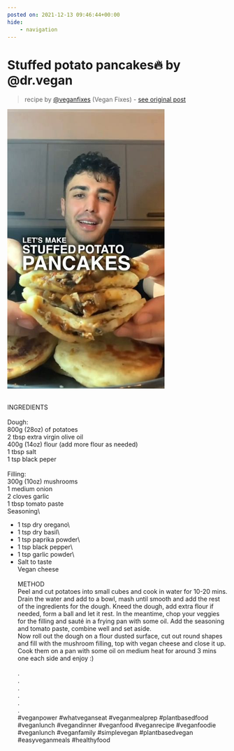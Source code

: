 ```yaml
---
posted on: 2021-12-13 09:46:44+00:00
hide:
    - navigation
---
```


# Stuffed potato pancakes🔥 by @dr.vegan  

> recipe by [@veganfixes](https://www.instagram.com/veganfixes/) 
(Vegan Fixes) - [see original post](https://instagram.com/p/CXayJLNJ0AM)

![](../img/veganfixes_13-12-2021_0912.png)

\
INGREDIENTS \
\
Dough:\
800g (28oz) of potatoes\
2 tbsp extra virgin olive oil\
400g (14oz) flour (add more flour as needed)\
1 tbsp salt\
1 tsp black peper \
\
Filling:\
300g (10oz) mushrooms\
1 medium onion\
2 cloves garlic\
1 tbsp tomato paste\
Seasoning\
- 1 tsp dry oregano\
- 1 tsp dry basil\
- 1 tsp paprika powder\
- 1 tsp black pepper\
- 1 tsp garlic powder\
- Salt to taste\
Vegan cheese \
\
METHOD\
Peel and cut potatoes into small cubes and cook in water for 10-20 mins.\
Drain the water and add to a bowl, mash until smooth and add the rest of the ingredients for the dough. Kneed the dough, add extra flour if needed, form a ball and let it rest. In the meantime, chop your veggies for the filling and sauté in a frying pan with some oil. Add the seasoning and tomato paste, combine well and set aside.\
Now roll out the dough on a flour dusted surface, cut out round shapes and fill with the mushroom filling, top with vegan cheese and close it up. \
Cook them on a pan with some oil on medium heat for around 3 mins one each side and enjoy :) \
\
.\
.\
.\
.\
.\
.\
\#veganpower \#whatveganseat \#veganmealprep \#plantbasedfood \#veganlunch \#vegandinner \#veganfood \#veganrecipe \#veganfoodie \#veganlunch \#veganfamily \#simplevegan \#plantbasedvegan \#easyveganmeals \#healthyfood \
\
⠀ 